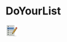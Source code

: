 # DoYourList
![alt text](https://github.com/AtharvaGupta28/DoYourList/blob/master/public/images/list_992.png)
